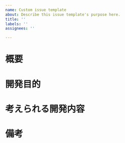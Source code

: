 ```yaml
---
name: Custom issue template
about: Describe this issue template's purpose here.
title: ''
labels: ''
assignees: ''

---
```


# 概要


# 開発目的


# 考えられる開発内容


# 備考
